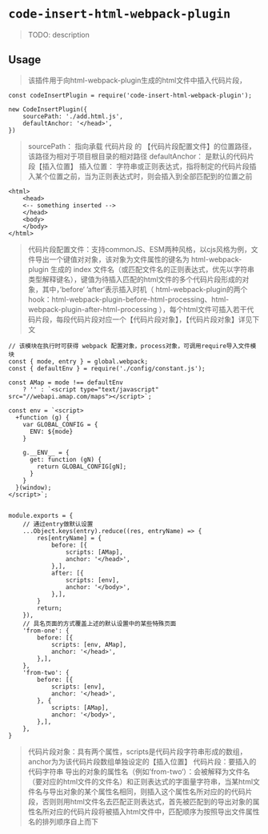 # `code-insert-html-webpack-plugin`

> TODO: description

## Usage

> 该插件用于向html-webpack-plugin生成的html文件中插入代码片段，
```
const codeInsertPlugin = require('code-insert-html-webpack-plugin');

new CodeInsertPlugin({
    sourcePath: './add.html.js',
    defaultAnchor: '</head>',
})

```
> sourcePath： 指向承载 代码片段 的 【代码片段配置文件】的位置路径，该路径为相对于项目根目录的相对路径
> defaultAnchor： 是默认的代码片段【插入位置】
> 插入位置： 字符串或正则表达式，指将制定的代码片段插入某个位置之前，当为正则表达式时，则会插入到全部匹配到的位置之前
```
<html>
    <head>
    <-- something inserted -->
    </head>
    <body>
    </body>
</html>

```
> 代码片段配置文件：支持commonJS、ESM两种风格，以cjs风格为例，文件导出一个键值对对象，该对象为文件属性的键名为 html-webpack-plugin 生成的 index 文件名（或匹配文件名的正则表达式，优先以字符串类型解释键名），键值为待插入匹配的html文件的多个代码片段形成的对象，其中，’before‘ ’after‘表示插入时机（ html-webpack-plugin的两个hook：html-webpack-plugin-before-html-processing、html-webpack-plugin-after-html-processing ），每个html文件可插入若干代码片段，每段代码片段对应一个【代码片段对象】，【代码片段对象】详见下文
```
// 该模块在执行时可获得 webpack 配置对象，process对象，可调用require导入文件模块
const { mode, entry } = global.webpack;
const { defaultEnv } = require('./config/constant.js');

const AMap = mode !== defaultEnv
    ? '' : `<script type="text/javascript" src="//webapi.amap.com/maps"></script>`;

const env = `<script>
  +function (g) {
    var GLOBAL_CONFIG = {
      ENV: ${mode}
    }

    g.__ENV__ = {
      get: function (gN) {
        return GLOBAL_CONFIG[gN];
      }
    }
  }(window);
</script>`;


module.exports = {
    // 通过entry做默认设置
    ...Object.keys(entry).reduce((res, entryName) => {
        res[entryName] = {
            before: [{
                scripts: [AMap],
                anchor: '</head>',
            },],
            after: [{
                scripts: [env],
                anchor: '</body>',
            },],
        }
        return;
    }),
    // 具名页面的方式覆盖上述的默认设置中的某些特殊页面
    'from-one': {
        before: [{
            scripts: [env, AMap],
            anchor: '</head>',
        },],
    },
    'from-two': {
        before: [{
            scripts: [env],
            anchor: '</head>',
        }, {
            scripts: [AMap],
            anchor: '</body>',
        },],
    },
}

```
> 代码片段对象：具有两个属性，scripts是代码片段字符串形成的数组，anchor为为该代码片段数组单独设定的【插入位置】
> 代码片段：要插入的代码字符串
> 导出的对象的属性名（例如’from-two‘）：会被解释为文件名（要对应的html文件的文件名）和正则表达式的字面量字符串，当某html文件名与导出对象的某个属性名相同，则插入这个属性名所对应的的代码片段，否则则用html文件名去匹配正则表达式，首先被匹配到的导出对象的属性名所对应的代码片段将被插入html文件中，匹配顺序为按照导出文件属性名的排列顺序自上而下